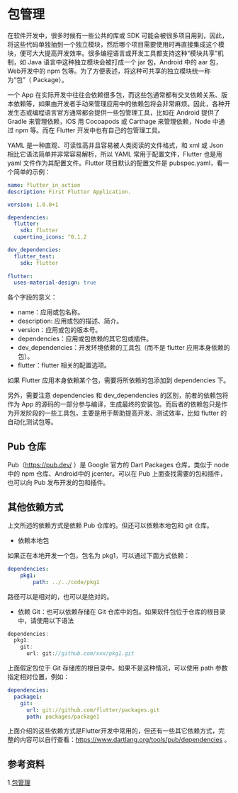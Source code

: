 # 包管理

在软件开发中，很多时候有一些公共的库或 SDK 可能会被很多项目用到，因此，将这些代码单独抽到一个独立模块，然后哪个项目需要使用时再直接集成这个模块，便可大大提高开发效率。很多编程语言或开发工具都支持这种“模块共享”机制，如 Java 语言中这种独立模块会被打成一个 jar 包，Android 中的 aar 包，Web开发中的 npm 包等。为了方便表述，将这种可共享的独立模块统一称为“包”（ Package）。

一个 App 在实际开发中往往会依赖很多包，而这些包通常都有交叉依赖关系、版本依赖等，如果由开发者手动来管理应用中的依赖包将会非常麻烦。因此，各种开发生态或编程语言官方通常都会提供一些包管理工具，比如在 Android 提供了 Gradle 来管理依赖，iOS 用 Cocoapods 或 Carthage 来管理依赖，Node 中通过 npm 等。而在 Flutter 开发中也有自己的包管理工具。

YAML 是一种直观、可读性高并且容易被人类阅读的文件格式，和 xml 或 Json 相比它语法简单并非常容易解析，所以 YAML 常用于配置文件，Flutter 也是用 yaml 文件作为其配置文件。Flutter 项目默认的配置文件是 pubspec.yaml，看一个简单的示例：

```yaml
name: flutter_in_action
description: First Flutter Application.

version: 1.0.0+1

dependencies:
  flutter:
    sdk: flutter
  cupertino_icons: ^0.1.2

dev_dependencies:
  flutter_test:
    sdk: flutter
    
flutter:
  uses-material-design: true
```

各个字段的意义：

- name：应用或包名称。
- description: 应用或包的描述、简介。
- version：应用或包的版本号。
- dependencies：应用或包依赖的其它包或插件。
- dev_dependencies：开发环境依赖的工具包（而不是 flutter 应用本身依赖的包）。
- flutter：flutter 相关的配置选项。

如果 Flutter 应用本身依赖某个包，需要将所依赖的包添加到 dependencies 下。

另外，需要注意 dependencies 和 dev_dependencies 的区别，前者的依赖包将作为 App 的源码的一部分参与编译，生成最终的安装包。而后者的依赖包只是作为开发阶段的一些工具包，主要是用于帮助提高开发、测试效率，比如 flutter 的自动化测试包等。

## Pub 仓库

Pub（https://pub.dev/ ）是 Google 官方的 Dart Packages 仓库，类似于 node 中的 npm 仓库、Android中的 jcenter。可以在 Pub 上面查找需要的包和插件，也可以向 Pub 发布开发的包和插件。

## 其他依赖方式

上文所述的依赖方式是依赖 Pub 仓库的。但还可以依赖本地包和 git 仓库。

* 依赖本地包

如果正在本地开发一个包，包名为 pkg1，可以通过下面方式依赖：

```yaml
dependencies:
	pkg1:
        path: ../../code/pkg1
```

路径可以是相对的，也可以是绝对的。

* 依赖 Git：也可以依赖存储在 Git 仓库中的包。如果软件包位于仓库的根目录中，请使用以下语法

```dart
dependencies:
  pkg1:
    git:
      url: git://github.com/xxx/pkg1.git
```

上面假定包位于 Git 存储库的根目录中。如果不是这种情况，可以使用 path 参数指定相对位置，例如：

```yaml
dependencies:
  package1:
    git:
      url: git://github.com/flutter/packages.git
      path: packages/package1        
```

上面介绍的这些依赖方式是Flutter开发中常用的，但还有一些其它依赖方式，完整的内容可以自行查看：https://www.dartlang.org/tools/pub/dependencies 。

## 参考资料

1.[包管理](https://book.flutterchina.club/chapter2/flutter_package_mgr.html#pub%E4%BB%93%E5%BA%93)

